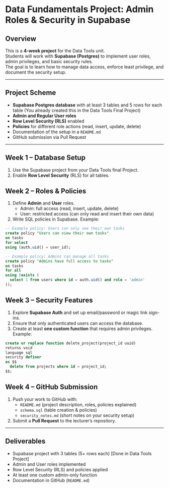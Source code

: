 # Data Fundamentals Project: Admin Roles & Security in Supabase

## Overview
This is a **4-week project** for the Data Tools unit.  
Students will work with **Supabase (Postgres)** to implement user roles, admin privileges, and basic security rules.  
The goal is to learn how to manage data access, enforce least privilege, and document the security setup.  

---

## Project Scheme
- **Supabase Postgres database** with at least 3 tables and 5 rows for each table  (You already created this in the Data Tools Final Project)
- **Admin and Regular User roles**  
- **Row Level Security (RLS)** enabled  
- **Policies** for different role actions (read, insert, update, delete)  
- Documentation of the setup in a `README.md`  
- GitHub submission via Pull Request  

---

## Week 1 – Database Setup
1. Use the Supabase project from your Data Tools final Project.  
2. Enable **Row Level Security** (RLS) for all tables.  

## Week 2 – Roles & Policies
1. Define **Admin** and **User** roles.  
   - Admin: full access (read, insert, update, delete)  
   - User: restricted access (can only read and insert their own data)  
2. Write SQL policies in Supabase. Example:  

```sql
-- Example policy: Users can only see their own tasks
create policy "Users can view their own tasks"
on tasks
for select
using (auth.uid() = user_id);

-- Example policy: Admins can manage all tasks
create policy "Admins have full access to tasks"
on tasks
for all
using (exists (
  select 1 from users where id = auth.uid() and role = 'admin'
));
```
## Week 3 – Security Features
1. Explore **Supabase Auth** and set up email/password or magic link sign-ins.  
2. Ensure that only authenticated users can access the database.  
3. Create at least **one custom function** that requires admin privileges. Example:  

```sql
create or replace function delete_project(project_id uuid)
returns void
language sql
security definer
as $$
  delete from projects where id = project_id;
$$;
```
## Week 4 – GitHub Submission
1. Push your work to GitHub with:  
   - `README.md` (project description, roles, policies explained)  
   - `schema.sql` (table creation & policies)  
   - `security_notes.md` (short notes on your security setup)  
2. Submit a **Pull Request** to the lecturer’s repository.  

---

## Deliverables
- Supabase project with 3 tables (5+ rows each)  [Done in Data Tools Project]
- Admin and User roles implemented  
- Row Level Security (RLS) and policies applied  
- At least one custom admin-only function  
- Documentation in GitHub (`README.md`)

